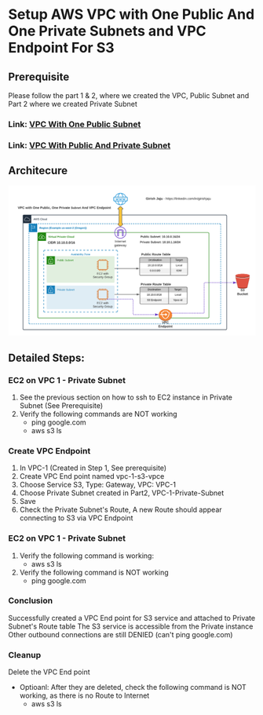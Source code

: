 # Setup AWS VPC with One Public And One Private Subnets and VPC Endpoint For S3

## Prerequisite
Please follow the part 1 & 2, where we created the VPC, Public Subnet and Part 2 where we created Private Subnet
### Link: [VPC With One Public Subnet](/aws-vpc-and-networking/01-vpc-one-public-subnet/)
### Link: [VPC With Public And Private Subnet](/aws-vpc-and-networking/02-vpc-public-private-subnets/)

## Architecure
![](images/vpc-endpoint.png)


## Detailed Steps:
### EC2 on VPC 1 - Private Subnet
1. See the previous section on how to ssh to EC2 instance in Private Subnet (See Prerequisite)
2. Verify the following commands are NOT working
    - ping google.com
    - aws s3 ls

### Create VPC Endpoint
1. In VPC-1 (Created in Step 1, See prerequisite) 
2. Create VPC End point named vpc-1-s3-vpce
3. Choose Service S3, Type: Gateway, VPC: VPC-1
4. Choose Private Subnet created in Part2, VPC-1-Private-Subnet
5. Save
6. Check the Private Subnet's Route, A new Route should appear connecting to S3 via VPC Endpoint


### EC2 on VPC 1 - Private Subnet
1. Verify the following command is working:
    - aws s3 ls
2. Verify the following command is NOT working
    - ping google.com

### Conclusion

Successfully created a VPC End point for S3 service and attached to Private Subnet's Route table
The S3 service is accessible from the Private instance
Other outbound connections are still DENIED (can't ping google.com)


### Cleanup
Delete the VPC End point
- Optioanl: After they are deleted, check the following command is NOT working, as there is no Route to Internet
    - aws s3 ls